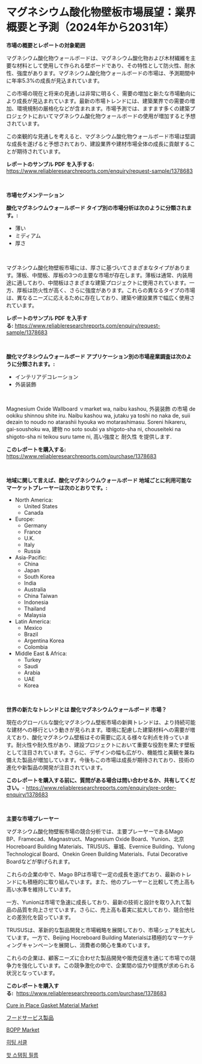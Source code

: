 <p><h1>マグネシウム酸化物壁板市場展望：業界概要と予測（2024年から2031年）</h1></p><p><strong>市場の概要とレポートの対象範囲</strong></p>
<p><p>マグネシウム酸化物ウォールボードは、マグネシウム酸化物および木材繊維を主要な材料として使用して作られる壁ボードであり、その特性として防火性、耐水性、強度があります。マグネシウム酸化物ウォールボードの市場は、予測期間中に年率5.3%の成長が見込まれています。</p><p>この市場の現在と将来の見通しは非常に明るく、需要の増加と新たな市場動向により成長が見込まれています。最新の市場トレンドには、建築業界での需要の増加、環境規制の厳格化などが含まれます。市場予測では、ますます多くの建築プロジェクトにおいてマグネシウム酸化物ウォールボードの使用が増加すると予想されています。</p><p>この楽観的な見通しを考えると、マグネシウム酸化物ウォールボード市場は堅調な成長を遂げると予想されており、建設業界や建材市場全体の成長に貢献することが期待されています。</p></p>
<p><strong>レポートのサンプル PDF を入手する:</strong> <a href="https://www.reliableresearchreports.com/enquiry/request-sample/1378683">https://www.reliableresearchreports.com/enquiry/request-sample/1378683</a></p>
<p>&nbsp;</p>
<p><strong>市場セグメンテーション</strong></p>
<p><strong>酸化マグネシウムウォールボード タイプ別の市場分析は次のように分類されます。:</strong></p>
<p><ul><li>薄い</li><li>ミディアム</li><li>厚さ</li></ul></p>
<p>&nbsp;</p>
<p><p>マグネシウム酸化物壁板市場には、厚さに基づいてさまざまなタイプがあります。薄板、中間板、厚板の3つの主要な市場が存在します。薄板は通常、内装用途に適しており、中間板はさまざまな建築プロジェクトに使用されています。一方、厚板は防火性が高く、さらに強度があります。これらの異なるタイプの市場は、異なるニーズに応えるために存在しており、建築や建設業界で幅広く使用されています。</p></p>
<p><strong>レポートのサンプル PDF を入手する:</strong>&nbsp;<a href="https://www.reliableresearchreports.com/enquiry/request-sample/1378683">https://www.reliableresearchreports.com/enquiry/request-sample/1378683</a></p>
<p>&nbsp;</p>
<p><strong> 酸化マグネシウムウォールボード アプリケーション別の市場産業調査は次のように分類されます。:</strong></p>
<p><ul><li>インテリアデコレーション</li><li>外装装飾</li></ul></p>
<p>&nbsp;</p>
<p><p>Magnesium Oxide Wallboard ｖmarket wa, naibu kashou, 外装装飾 の市場 de ookiku shinnou shite iru. Naibu kashou wa, jutaku ya toshi no naka de, suii dezain to noudo no atarashii hyouka wo motarashimasu. Soreni hikareru, gai-soushoku wa, 建物 no soto soubi ya shigoto-sha ni, chouseiteki na shigoto-sha ni teikou suru tame ni, 高い強度と 耐久性 を提供します.</p></p>
<p><strong>このレポートを購入する:</strong>&nbsp; <a href="https://www.reliableresearchreports.com/purchase/1378683">https://www.reliableresearchreports.com/purchase/1378683</a></p>
<p>&nbsp;</p>
<p><strong>地域に関して言えば、酸化マグネシウムウォールボード 地域ごとに利用可能なマーケットプレーヤーは次のとおりです。:</strong></p>
<p><ul>
    <li>
        North America:
        <ul>
            <li>United States</li>
            <li>Canada</li>
        </ul>
    </li>
    <li>
        Europe:
        <ul>
            <li>Germany</li>
            <li>France</li>
            <li>U.K.</li>
            <li>Italy</li>
            <li>Russia</li>
        </ul>
    </li>
    <li>
        Asia-Pacific:
        <ul>
            <li>China</li>
            <li>Japan</li>
            <li>South Korea</li>
            <li>India</li>
            <li>Australia</li>
            <li>China Taiwan</li>
            <li>Indonesia</li>
            <li>Thailand</li>
            <li>Malaysia</li>
        </ul>
    </li>
    <li>
        Latin America:
        <ul>
            <li>Mexico</li>
            <li>Brazil</li>
            <li>Argentina Korea</li>
            <li>Colombia</li>
        </ul>
    </li>
    <li>
        Middle East & Africa:
        <ul>
            <li>Turkey</li>
            <li>Saudi</li>
            <li>Arabia</li>
            <li>UAE</li>
            <li>Korea</li>
        </ul>
    </li>
    </ul></p>
<p>&nbsp;</p>
<p><strong>世界の新たなトレンドとは 酸化マグネシウムウォールボード 市場？</strong></p>
<p><p>現在のグローバルな酸化マグネシウム壁板市場の新興トレンドは、より持続可能な建材への移行という動きが見られます。環境に配慮した建築材料への需要が増えており、酸化マグネシウム壁板はその需要に応える様々な利点を持っています。耐火性や耐久性があり、建設プロジェクトにおいて重要な役割を果たす壁板として注目されています。さらに、デザインの幅も広がり、機能性と美観を兼ね備えた製品が増加しています。今後もこの市場は成長が期待されており、技術の進化や新製品の開発が注目されています。</p></p>
<p><strong>このレポートを購入する前に、質問がある場合は問い合わせるか、共有してください。</strong>- <a href="https://www.reliableresearchreports.com/enquiry/pre-order-enquiry/1378683">https://www.reliableresearchreports.com/enquiry/pre-order-enquiry/1378683</a></p>
<p>&nbsp;</p>
<p><strong>主要な市場プレーヤー</strong></p>
<p><p>マグネシウム酸化物壁板市場の競合分析では、主要プレーヤーであるMago BP、Framecad、Magnastruct、Magnesium Oxide Board、Yunion、北京Hocreboard Building Materials、TRUSUS、華城、Evernice Building、Yulong Technological Board、Onekin Green Building Materials、Futai Decorative Boardなどが挙げられます。</p><p>これらの企業の中で、Mago BPは市場で一定の成長を遂げており、最新のトレンドにも積極的に取り組んでいます。また、他のプレーヤーと比較して売上高も高い水準を維持しています。</p><p>一方、Yunionは市場で急速に成長しており、最新の技術と設計を取り入れて製品の品質を向上させています。さらに、売上高も着実に拡大しており、競合他社との差別化を図っています。</p><p>TRUSUSは、革新的な製品開発と市場戦略を展開しており、市場シェアを拡大しています。一方で、Beijing Hocreboard Building Materialsは積極的なマーケティングキャンペーンを展開し、消費者の関心を集めています。</p><p>これらの企業は、顧客ニーズに合わせた製品開発や販売促進を通じて市場での競争力を強化しています。この競争激化の中で、企業間の協力や提携が求められる状況となっています。</p></p>
<p><strong>このレポートを購入する:</strong>&nbsp;&nbsp;<a href="https://www.reliableresearchreports.com/purchase/1378683">https://www.reliableresearchreports.com/purchase/1378683</a></p>
<p><p><a href="https://github.com/CliffMedina6/Market-Research-Report-List-3/blob/main/cure-in-place-gasket-material-market.md">Cure in Place Gasket Material Market</a></p><p><a href="https://github.com/mreklxf44233/Market-Research-Report-List-1/blob/main/8825670706.md">フードサービス製品</a></p><p><a href="https://issuu.com/reportprime-2/docs/bopp-market-size-2030.pptx">BOPP Market</a></p><p><a href="https://github.com/oajzkywllm460/Market-Research-Report-List-1/blob/main/4906857398.md">히팅 서클</a></p><p><a href="https://github.com/vsr06p4p49/Market-Research-Report-List-1/blob/main/3217990399.md">핫 스탬핑 필름</a></p></p>